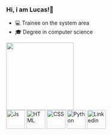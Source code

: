 ### Hi, i am Lucas!👋
- 💻 Trainee on the system area
- 🎓 Degree in computer science
<div> 
<img height ="180em" src="https://github-readme-stats.vercel.app/api?username=LucassSN&show_icons=true&theme=dark&hide=contribs,prs"><br>
  <img src="https://cdn-icons-png.flaticon.com/512/5968/5968292.png" alt="Js" height="50">
  <img src="https://cdn-icons-png.flaticon.com/512/732/732212.png" alt="HTML"height="50">
  <img src="https://static-00.iconduck.com/assets.00/file-type-css-icon-1806x2048-r5fwjl3p.png" alt="CSS"height="50">
  <img src="https://cdn3.iconfinder.com/data/icons/logos-and-brands-adobe/512/267_Python-512.png" alt ="Python" height="50">
  <a href="https://www.linkedin.com/in/lucas-souza-nascimento-0b38981aa"><img src="https://t.ctcdn.com.br/IwwDh-BajTE4ZwE4zuIcvz9Q2ZY=/i490027.jpeg" alt="Linkedin" height="50"></a>
</div>

